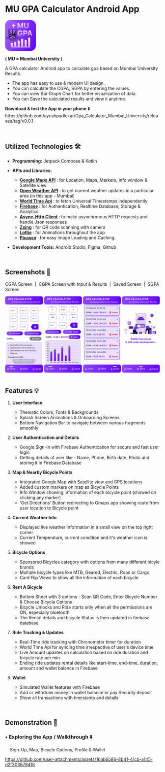 # MU GPA Calculator Android App

<div align="left">
    <img src="Screenshots/Mu_Gpa_Logo.png" alt="App Logo" height="100">
</div>

**( MU = Mumbai University )**

A GPA calculator Android app to calculate gpa based on Mumbai University Results. </br>
- The app has easy to use & modern UI design.
- You can calculate the CGPA, SGPA by entering the values.
- You can view Bar Graph Chart for better visualization of data.
- You can Save the calculated results and view it anytime.

<p><b> Download & test the App in your phone ⬇️</b> </br>
    https://github.com/ayushpadlekar/Gpa_Calculator_Mumbai_University/releases/tag/v0.0.1 </p>

</br>

## Utilized Technologies 🛠️
 - **Programming:** Jetpack Compose & Kotlin

 - **APIs and Libraries:**
   - [**Google Maps API**](https://developers.google.com/maps/documentation/android-sdk) : for Location, Maps, Markers, Info window & Satellite view
   - [**Open Weather API**](https://openweathermap.org/api) : to get current weather updates in a particular area (in this app - Mumbai)
   - [**World Time Api**](https://worldtimeapi.org) : to fetch Universal Timestamps independently
   - [**Firebase**](https://firebase.google.com) : for Authentication, Realtime Database, Storage & Analytics
   - [**Async-Http Client**](https://github.com/android-async-http/android-async-http) : to make asynchronous HTTP requests and handle Json responses
   - [**Zxing**](https://github.com/zxing/zxing) : for QR code scanning with camera
   - [**Lottie**](https://lottiefiles.com) : for Animations throughout the app
   - [**Picasso**](https://github.com/square/picasso) : for easy Image Loading and Caching.

 - **Development Tools:** Android Studio, Figma, Github

</br>

## Screenshots 📸

CGPA Screen &nbsp;|&nbsp; CGPA Screen with Input & Results &nbsp;|&nbsp; Saved Screen &nbsp;|&nbsp; SGPA Screen

<div style="display: flex; overflow-x: auto; white-space: nowrap;">
  <img src="Screenshots/CGPA_Screen1.png" style="flex: 1 0 auto; width: 15%;">
    &nbsp;
  <img src="Screenshots/CGPA_Screen2.png" style="flex: 1 0 auto; width: 15%;">
    &nbsp;
  <img src="Screenshots/Saved_Screen.png" style="flex: 1 0 auto; width: 15%;">
    &nbsp;
  <img src="Screenshots/SGPA_Screen.png" style="flex: 1 0 auto; width: 15%;">
</div>

</br>

## Features 💡

1. **User Interface**
    - Thematic Colors, Fonts & Backgrounds
    - Splash Screen Animations & Onboarding Screens
    - Bottom Navigation Bar to navigate between various fragments smoothly

2. **User Authentication and Details**
    - Google Sign-In with Firebase Authentication for secure and fast user login
    - Getting details of user like - Name, Phone, Birth date, Photo and storing it in Firebase Database

3. **Map & Nearby Bicycle Points**
    - Integrated Google Map with Satellite view and GPS locations
    - Added custom markers on map as Bicycle Points
    - Info Window showing information of each bicycle point (showed on clicking any marker)
    - 'Get Directions' Button redirecting to Gmaps app showing route from user location to Bicycle point

4. **Current Weather Info**
    - Displayed live weather information in a small view on the top right corner
    - Current Temperature, current condition and it's weather icon is showed

5. **Bicycle Options**
    - Sponsored Bicycles category with options from many different bicyle brands
    - Multiple bicycle types like MTB, Geared, Electric, Road or Cargo
    - Card Flip Views to show all the information of each bicycle

6. **Rent A Bicycle**
    - Bottom Sheet with 3 options - Scan QR Code, Enter Bicycle Number & Choose Bicycle Options
    - Bicycle Unlocks and Ride starts only when all the permissions are ON, especially bluetooth
    - The Rental details and bicycle Status is then updated in firebase database

7. **Ride Tracking & Updates**
    - Real-Time ride tracking with Chronometer timer for duration
    - World Time Api for syncing time irrespective of user's device time
    - Live Amount updates on calculation based on ride duration and bicycle rate per min
    - Ending ride updates rental details like start-time, end-time, duration, amount and wallet balance in Firebase

7. **Wallet**
    - Simulated Wallet features with Firebase
    - Add or withdraw money in wallet balance or pay Security deposit
    - Show all transactions with timestamp and details

</br>

## Demonstration 📲

### • Exploring the App / Walkthrough ⬇️
&nbsp; &nbsp; Sign-Up, Map, Bicycle Options, Profile & Wallet

https://github.com/user-attachments/assets/16ab6b86-8b41-41cb-a145-d2f303678418

</br>
